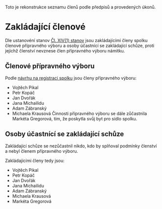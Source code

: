 Toto je rekonstrukce seznamu členů podle předpisů a provedených úkonů.

# Zakládající členové
Dle ustanovéní stanov [Čl. XIV(1) stanov](https://github.com/MladiPirati/rules/blob/master/stanovy/stanovy.md#Čl-xiv-přechodná-ustanovení)
jsou zakládajícími členy spolku členové přípravného výboru a osoby účastnící se zakládající schůze, proti jejichž členství nevznese člen přípravného výboru námitku.

## Členové přípravného výboru
Podle [návrhu na registraci spolku](https://github.com/MladiPirati/pripravny_vybor/blob/master/NavrhRegistraceMladi.pdf)
jsou členy přípravného výboru:
 * Vojtěch Pikal
 * Petr Kopáč
 * Jan Dvořák
 * Jana Michailidu
 * Adam Zábranský
 * Michaela Krausová
Činnosti přípravného výboru se dále zůčastnila Markéta Gregorová, tím, že poskytla svůj byt pro sídlo spolku.

## Osoby účastnící se zakládající schůze
Zakládající schůze se nezůčastnil nikdo, kdo by splňoval podmínky členství a nebyl členem přípravného výboru.

Zakládajícími členy tedy jsou:
 * Vojtěch Pikal
 * Petr Kopáč
 * Jan Dvořák
 * Jana Michailidu
 * Adam Zábranský
 * Michaela Krausová
 * Markéta Gregorová

